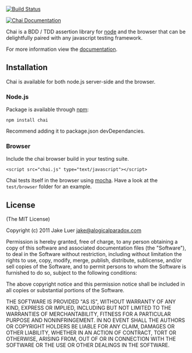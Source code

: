 [![Build Status](https://secure.travis-ci.org/logicalparadox/chai.png)](http://travis-ci.org/logicalparadox/chai)

[![Chai Documentation](https://github.com/logicalparadox/chai/raw/master/docs/template/assets/img/chai-logo.png)](http://chaijs.com)

Chai is a BDD / TDD assertion library for [node](http://nodejs.org) and the browser that
can be delightfully paired with any javascript testing framework.

For more information view the [documentation](http://chaijs.com).

## Installation

Chai is available for both node.js server-side and the browser.

### Node.js

Package is available through [npm](http://npmjs.org):

    npm install chai

Recommend adding it to package.json devDependancies.

### Browser

Include the chai browser build in your testing suite.

    <script src="chai.js" type="text/javascript"></script>

Chai tests itself in the browser using [mocha](https://github.com/visionmedia/mocha).
Have a look at the `test/browser` folder for an example.

## License

(The MIT License)

Copyright (c) 2011 Jake Luer <jake@alogicalparadox.com>

Permission is hereby granted, free of charge, to any person obtaining a copy
of this software and associated documentation files (the "Software"), to deal
in the Software without restriction, including without limitation the rights
to use, copy, modify, merge, publish, distribute, sublicense, and/or sell
copies of the Software, and to permit persons to whom the Software is
furnished to do so, subject to the following conditions:

The above copyright notice and this permission notice shall be included in
all copies or substantial portions of the Software.

THE SOFTWARE IS PROVIDED "AS IS", WITHOUT WARRANTY OF ANY KIND, EXPRESS OR
IMPLIED, INCLUDING BUT NOT LIMITED TO THE WARRANTIES OF MERCHANTABILITY,
FITNESS FOR A PARTICULAR PURPOSE AND NONINFRINGEMENT. IN NO EVENT SHALL THE
AUTHORS OR COPYRIGHT HOLDERS BE LIABLE FOR ANY CLAIM, DAMAGES OR OTHER
LIABILITY, WHETHER IN AN ACTION OF CONTRACT, TORT OR OTHERWISE, ARISING FROM,
OUT OF OR IN CONNECTION WITH THE SOFTWARE OR THE USE OR OTHER DEALINGS IN
THE SOFTWARE.